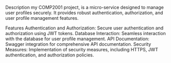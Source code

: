 Description
my COMP2001 project, is a micro-service designed to manage user profiles securely. It provides robust authentication, authorization, and user profile management features.

Features
Authentication and Authorization: Secure user authentication and authorization using JWT tokens.
Database Interaction: Seamless interaction with the database for user profile management.
API Documentation: Swagger integration for comprehensive API documentation.
Security Measures: Implementation of security measures, including HTTPS, JWT authentication, and authorization policies.
 
